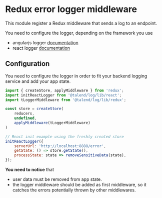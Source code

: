# Redux error logger middleware

This module register a Redux middleware that sends a log to an endpoint.

You need to configure the logger, depending on the framework you use
* angularjs logger [documentation](../angular/README.md)
* react logger [documentation](../react/README.md)

## Configuration

You need to configure the logger in order to fit your backend logging service and add your app state.

```javascript
import { createStore, applyMiddleware } from 'redux';
import initReactLogger from '@talend/log/lib/react';
import tLoggerMiddleware from '@talend/log/lib/redux';

const store = createStore(
    reducers,
    undefined,
    applyMiddleware(tLoggerMiddleware)
)

// React init example using the freshly created store 
initReactLogger({
    serverUrl: 'http://localhost:8888/error',
    getState: () => store.getState(),
    processState: state => removeSensitiveData(state),
});
```

**You need to notice** that
* user data must be removed from app state.
* the logger middleware should be added as first middleware, so it catches the errors potentially thrown by other middlewares.
